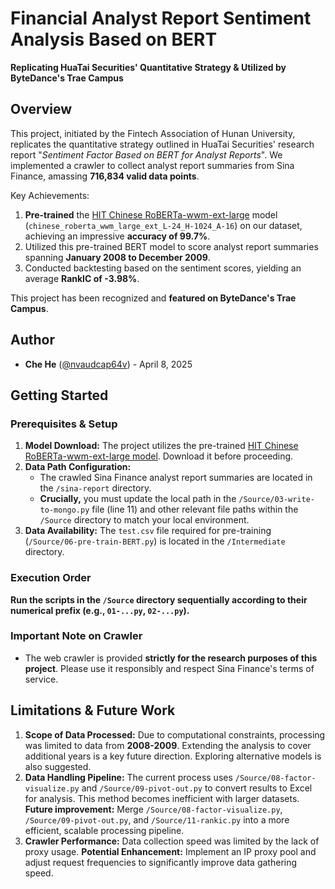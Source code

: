 # Financial Analyst Report Sentiment Analysis Based on BERT

**Replicating HuaTai Securities' Quantitative Strategy & Utilized by ByteDance's Trae Campus**

## Overview

This project, initiated by the Fintech Association of Hunan University, replicates the quantitative strategy outlined in HuaTai Securities' research report "*Sentiment Factor Based on BERT for Analyst Reports*". We implemented a crawler to collect analyst report summaries from Sina Finance, amassing **716,834 valid data points**.

Key Achievements:
1.  **Pre-trained** the [HIT Chinese RoBERTa-wwm-ext-large](https://huggingface.co/hfl/chinese-roberta-wwm-ext-large) model (`chinese_roberta_wwm_large_ext_L-24_H-1024_A-16`) on our dataset, achieving an impressive **accuracy of 99.7%**.
2.  Utilized this pre-trained BERT model to score analyst report summaries spanning **January 2008 to December 2009**.
3.  Conducted backtesting based on the sentiment scores, yielding an average **RankIC of -3.98%**.

This project has been recognized and **featured on ByteDance's Trae Campus**.

## Author

*   **Che He** ([@nvaudcap64v](mailto:nvaudcap64v)) - April 8, 2025

## Getting Started

### Prerequisites & Setup

1.  **Model Download:** The project utilizes the pre-trained [HIT Chinese RoBERTa-wwm-ext-large model](https://huggingface.co/hfl/chinese-roberta-wwm-ext-large). Download it before proceeding.
2.  **Data Path Configuration:**
    *   The crawled Sina Finance analyst report summaries are located in the `/sina-report` directory.
    *   **Crucially,** you must update the local path in the `/Source/03-write-to-mongo.py` file (line 11) and other relevant file paths within the `/Source` directory to match your local environment.
3.  **Data Availability:** The `test.csv` file required for pre-training (`/Source/06-pre-train-BERT.py`) is located in the `/Intermediate` directory.

### Execution Order

**Run the scripts in the `/Source` directory sequentially according to their numerical prefix (e.g., `01-...py`, `02-...py`).**

### Important Note on Crawler

*   The web crawler is provided **strictly for the research purposes of this project**. Please use it responsibly and respect Sina Finance's terms of service.

## Limitations & Future Work

1.  **Scope of Data Processed:** Due to computational constraints, processing was limited to data from **2008-2009**. Extending the analysis to cover additional years is a key future direction. Exploring alternative models is also suggested.
2.  **Data Handling Pipeline:** The current process uses `/Source/08-factor-visualize.py` and `/Source/09-pivot-out.py` to convert results to Excel for analysis. This method becomes inefficient with larger datasets. **Future improvement:** Merge `/Source/08-factor-visualize.py`, `/Source/09-pivot-out.py`, and `/Source/11-rankic.py` into a more efficient, scalable processing pipeline.
3.  **Crawler Performance:** Data collection speed was limited by the lack of proxy usage. **Potential Enhancement:** Implement an IP proxy pool and adjust request frequencies to significantly improve data gathering speed.
